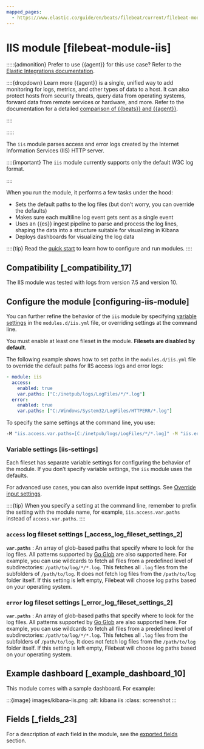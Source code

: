 ```yaml
---
mapped_pages:
  - https://www.elastic.co/guide/en/beats/filebeat/current/filebeat-module-iis.html
---
```


# IIS module [filebeat-module-iis]

:::::{admonition} Prefer to use {{agent}} for this use case?
Refer to the [Elastic Integrations documentation](integration-docs://reference/iis/index.md).

::::{dropdown} Learn more
{{agent}} is a single, unified way to add monitoring for logs, metrics, and other types of data to a host. It can also protect hosts from security threats, query data from operating systems, forward data from remote services or hardware, and more. Refer to the documentation for a detailed [comparison of {{beats}} and {{agent}}](docs-content://reference/fleet/index.md).

::::


:::::


The `iis` module parses access and error logs created by the Internet Information Services (IIS) HTTP server.

::::{important}
The `iis` module currently supports only the default W3C log format.

::::


When you run the module, it performs a few tasks under the hood:

* Sets the default paths to the log files (but don’t worry, you can override the defaults)
* Makes sure each multiline log event gets sent as a single event
* Uses an {{es}} ingest pipeline to parse and process the log lines, shaping the data into a structure suitable for visualizing in Kibana
* Deploys dashboards for visualizing the log data

::::{tip}
Read the [quick start](/reference/filebeat/filebeat-installation-configuration.md) to learn how to configure and run modules.
::::



## Compatibility [_compatibility_17]

The IIS module was tested with logs from version 7.5 and version 10.


## Configure the module [configuring-iis-module]

You can further refine the behavior of the `iis` module by specifying [variable settings](#iis-settings) in the `modules.d/iis.yml` file, or overriding settings at the command line.

You must enable at least one fileset in the module. **Filesets are disabled by default.**

The following example shows how to set paths in the `modules.d/iis.yml` file to override the default paths for IIS access logs and error logs:

```yaml
- module: iis
  access:
    enabled: true
    var.paths: ["C:/inetpub/logs/LogFiles/*/*.log"]
  error:
    enabled: true
    var.paths: ["C:/Windows/System32/LogFiles/HTTPERR/*.log"]
```

To specify the same settings at the command line, you use:

```sh
-M "iis.access.var.paths=[C:/inetpub/logs/LogFiles/*/*.log]" -M "iis.error.var.paths=[C:/Windows/System32/LogFiles/HTTPERR/*.log]"
```


### Variable settings [iis-settings]

Each fileset has separate variable settings for configuring the behavior of the module. If you don’t specify variable settings, the `iis` module uses the defaults.

For advanced use cases, you can also override input settings. See [Override input settings](/reference/filebeat/advanced-settings.md).

::::{tip}
When you specify a setting at the command line, remember to prefix the setting with the module name, for example, `iis.access.var.paths` instead of `access.var.paths`.
::::



### `access` log fileset settings [_access_log_fileset_settings_2]

**`var.paths`**
:   An array of glob-based paths that specify where to look for the log files. All patterns supported by [Go Glob](https://golang.org/pkg/path/filepath/#Glob) are also supported here. For example, you can use wildcards to fetch all files from a predefined level of subdirectories: `/path/to/log/*/*.log`. This fetches all `.log` files from the subfolders of `/path/to/log`. It does not fetch log files from the `/path/to/log` folder itself. If this setting is left empty, Filebeat will choose log paths based on your operating system.


### `error` log fileset settings [_error_log_fileset_settings_2]

**`var.paths`**
:   An array of glob-based paths that specify where to look for the log files. All patterns supported by [Go Glob](https://golang.org/pkg/path/filepath/#Glob) are also supported here. For example, you can use wildcards to fetch all files from a predefined level of subdirectories: `/path/to/log/*/*.log`. This fetches all `.log` files from the subfolders of `/path/to/log`. It does not fetch log files from the `/path/to/log` folder itself. If this setting is left empty, Filebeat will choose log paths based on your operating system.


## Example dashboard [_example_dashboard_10]

This module comes with a sample dashboard. For example:

:::{image} images/kibana-iis.png
:alt: kibana iis
:class: screenshot
:::


## Fields [_fields_23]

For a description of each field in the module, see the [exported fields](/reference/filebeat/exported-fields-iis.md) section.

